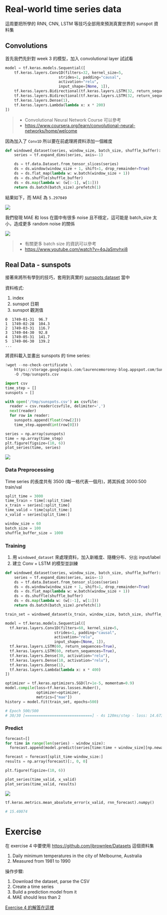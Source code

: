 # Real-world time series data

這周要把所學的 RNN, CNN, LSTM 等技巧全部用來預測真實世界的 sunspot 資料集

## Convolutions

首先我們先針對 week 3 的模型，加入 convolutional layer 試試看

``` python
model = tf.keras.models.Sequential([
    tf.keras.layers.Conv1D(filters=32, kernel_size=5,
                        strides=1, padding="causal",
                        activation="relu",
                        input_shape=[None, 1]),
    tf.keras.layers.Bidirectional(tf.keras.layers.LSTM(32, return_sequences=True)),
    tf.keras.layers.Bidirectional(tf.keras.layers.LSTM(32, return_sequences=True)),
    tf.keras.layers.Dense(1),
    tf.keras.layers.Lambda(lambda x: x * 200)
])
```

> * Convolutional Neural Network Course 可以參考
> * https://www.coursera.org/learn/convolutional-neural-networks/home/welcome

因為加入了 `Conv1D` 所以要在前處理將資料添加一個維度

``` python
def windowed_dataset(series, window_size, batch_size, shuffle_buffer):
    series = tf.expand_dims(series, axis=-1)

    ds = tf.data.Dataset.from_tensor_slices(series)
    ds = ds.window(window_size + 1, shift=1, drop_remainder=True)
    ds = ds.flat_map(lambda w: w.batch(window_size + 1))
    ds = ds.shuffle(shuffle_buffer)
    ds = ds.map(lambda w: (w[:-1], w[1:]))
    return ds.batch(batch_size).prefetch(1)
```

結果如下，而 MAE 為 `5.297049`

![](../../assets/cnn_time_series.png)

我們發現 MAE 和 loss 在圖中有很多 noise 且不穩定，這可能是 batch_size 太小，造成更多 random noise 的關係

![](../../assets/cnn_time_series_loss.png)

> * 有關更多 batch size 的資訊可以參考
> * https://www.youtube.com/watch?v=4qJaSmvhxi8

## Real Data - sunspots

接著來將所有學到的技巧，套用到真實的 [sunspots dataset](https://www.kaggle.com/robervalt/sunspots) 當中

資料格式:

1. index
2. sunspot 日期
3. sunspot 觀測值

```
0  1749-01-31  96.7
1  1749-02-28  104.3
2  1749-03-31  116.7
3  1749-04-30  92.8
4  1749-05-31  141.7
5  1749-06-30  139.2
...
```

將資料載入並畫出 sunspots 的 time series:

``` python
!wget --no-check-certificate \
    https://storage.googleapis.com/laurencemoroney-blog.appspot.com/Sunspots.csv \
    -O /tmp/sunspots.csv

import csv
time_step = []
sunspots = []

with open('/tmp/sunspots.csv') as csvfile:
  reader = csv.reader(csvfile, delimiter=',')
  next(reader)
  for row in reader:
    sunspots.append(float(row[2]))
    time_step.append(int(row[0]))

series = np.array(sunspots)
time = np.array(time_step)
plt.figure(figsize=(10, 6))
plot_series(time, series)
```

![](../../assets/sunspots_dataset.png)

### Data Preprocessing

Time series 的長度共有 3500 (每一格代表一個月)，將其拆成 3000:500 train/val

``` python
split_time = 3000
time_train = time[:split_time]
x_train = series[:split_time]
time_valid = time[split_time:]
x_valid = series[split_time:]

window_size = 60
batch_size = 100
shuffle_buffer_size = 1000
```

### Training

1. 用 `windowed_dataset` 來處理資料，加入新維度、隨機分布、分出 input/label
2. 建立 Conv + LSTM 的模型並訓練

``` python
def windowed_dataset(series, window_size, batch_size, shuffle_buffer):
    series = tf.expand_dims(series, axis=-1)
    ds = tf.data.Dataset.from_tensor_slices(series)
    ds = ds.window(window_size + 1, shift=1, drop_remainder=True)
    ds = ds.flat_map(lambda w: w.batch(window_size + 1))
    ds = ds.shuffle(shuffle_buffer)
    ds = ds.map(lambda w: (w[:-1], w[1:]))
    return ds.batch(batch_size).prefetch(1)

train_set = windowed_dataset(x_train, window_size, batch_size, shuffle_buffer_size)

model = tf.keras.models.Sequential([
  tf.keras.layers.Conv1D(filters=60, kernel_size=5,
                      strides=1, padding="causal",
                      activation="relu",
                      input_shape=[None, 1]),
  tf.keras.layers.LSTM(60, return_sequences=True),
  tf.keras.layers.LSTM(60, return_sequences=True),
  tf.keras.layers.Dense(30, activation="relu"),
  tf.keras.layers.Dense(10, activation="relu"),
  tf.keras.layers.Dense(1),
  tf.keras.layers.Lambda(lambda x: x * 400)
])

optimizer = tf.keras.optimizers.SGD(lr=1e-5, momentum=0.9)
model.compile(loss=tf.keras.losses.Huber(),
              optimizer=optimizer,
              metrics=["mae"])
history = model.fit(train_set, epochs=500)

# Epoch 500/500
# 30/30 [==============================] - 4s 120ms/step - loss: 14.6739 - mae: 15.1532
```

### Predict

``` python
forecast=[]
for time in range(len(series) - window_size):
  forecast.append(model.predict(series[time:time + window_size][np.newaxis]))

forecast = forecast[split_time-window_size:]
results = np.array(forecast)[:, 0, 0]

plt.figure(figsize=(10, 6))

plot_series(time_valid, x_valid)
plot_series(time_valid, results)
```

![](../../assets/sunspots_prediction.png)

``` python
tf.keras.metrics.mean_absolute_error(x_valid, rnn_forecast).numpy()

# 15.40074
```

# Exercise

在 exercise 4 中要使用 https://github.com/jbrownlee/Datasets 這個資料集

1. Daily minimum temperatures in the city of Melbourne, Australia
2. Measured from 1981 to 1990

操作步驟:

1. Download the dataset, parse the CSV
2. Create a time series
3. Build a prediction model from it
4. MAE should less than 2

[Exercise 4 的解答在這裡](exercise4.ipynb)